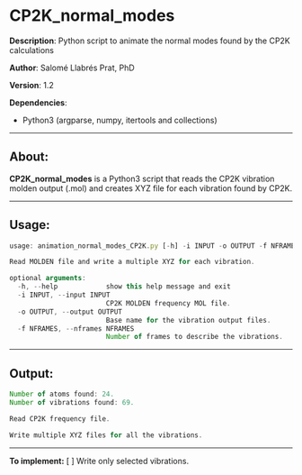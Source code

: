 # CP2K_normal_modes

**Description**: Python script to animate the normal modes found by the CP2K calculations

**Author**: Salomé Llabrés Prat, PhD

**Version**: 1.2

**Dependencies**:
-  Python3 (argparse, numpy, itertools and collections)

---

## About:

**CP2K_normal_modes** is a Python3 script that reads the CP2K vibration molden output (.mol) and creates XYZ file for each vibration found by CP2K. 

---

## Usage: 

```javascript
usage: animation_normal_modes_CP2K.py [-h] -i INPUT -o OUTPUT -f NFRAMES

Read MOLDEN file and write a multiple XYZ for each vibration.

optional arguments:
  -h, --help            show this help message and exit
  -i INPUT, --input INPUT
                        CP2K MOLDEN frequency MOL file.
  -o OUTPUT, --output OUTPUT
                        Base name for the vibration output files.
  -f NFRAMES, --nframes NFRAMES
                        Number of frames to describe the vibrations.
```

---

## Output:

```javascript
Number of atoms found: 24.
Number of vibrations found: 69.

Read CP2K frequency file.

Write multiple XYZ files for all the vibrations.
```


---

**To implement:**
[ ] Write only selected vibrations. 

